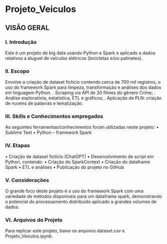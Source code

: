 # Projeto_Veiculos

## VISÃO GERAL
### I. Introdução
Este é um projeto de big data usando Python e Spark e aplicado a dados relativos a aluguel de veículos elétricos (bicicletas e/ou patinetes).

### II. Escopo
Envolve a criação de dataset fictício contendo cerca de 700 mil registros, o uso do framework Spark para limpeza, transformação e análises dos dados em linguagem Python.
. Scraping via API de 20 filmes do gênero Crime;
. Análise exploratória, estatística, ETL e gráficos;
. Aplicação de PLN: criação de nuvens de palavras e lematização.

### III. Skills e Conhecimentos empregados
As seguintes ferramentas/conhecimentos foram utilizadas neste projeto:
• Sublime Text
• Python – framework Spark

### IV. Etapas
• Criação de dataset fictício (ChatGPT)
• Desenvolvimento de script em Python, contendo:
  • Criação do SparkContext
  • Criação do dataframe Spark
	• ETL e análises
• Publicação do projeto no GitHub

### V. Considerações
O grande foco deste projeto é o uso do framework Spark com uma variedade de métodos disponíveis para um dataframe spark, demonstrando o potencial do processamento distribuído aplicado a grandes volumes de dados.

### VI. Arquivos do Projeto
Para replicar este projeto, baixe os arquivos dataset.csv e Projeto_Veiculos.ipynb.
